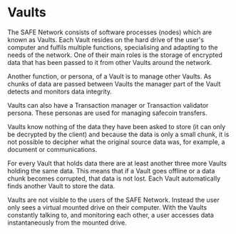 # Vaults
The SAFE Network consists of software processes (nodes) which are known as Vaults. Each Vault resides on the hard drive of the user's computer and fulfils multiple functions, specialising and adapting to the needs of the network. One of their main roles is the storage of encrypted data that has been passed to it from other Vaults around the network.

Another function, or persona, of a Vault is to manage other Vaults. As chunks of data are passed between Vaults the manager part of the Vault detects and monitors data integrity.

Vaults can also have a Transaction manager or Transaction validator persona. These personas are used for managing safecoin transfers.

Vaults know nothing of the data they have been asked to store (it can only be decrypted by the client) and because the data is only a small chunk, it is not possible to decipher what the original source data was, for example, a document or communications.

For every Vault that holds data there are at least another three more Vaults holding the same data. This means that if a Vault goes offline or a data chunk becomes corrupted, that data is not lost. Each Vault automatically finds another Vault to store the data.

Vaults are not visible to the users of the SAFE Network. Instead the user only sees a virtual mounted drive on their computer. With the Vaults constantly talking to, and monitoring each other, a user accesses data instantaneously from the mounted drive.
